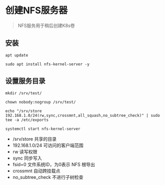 # 创建NFS服务器

> NFS服务用于稍后创建K8s卷

## 安装
```shell
apt update

sudo apt install nfs-kernel-server -y
```

## 设置服务目录
```shell
mkdir /srv/test/

chown nobody:nogroup /srv/test/

echo "/srv/store 192.168.1.0/24(rw,sync,crossmnt,all_squash,no_subtree_check)" | sudo tee -a /etc/exports

systemctl start nfs-kernel-server
```
- /srv/store 共享的目录
- 192.168.1.0/24 可访问的客户端范围
- rw 读写权限
- sync 同步写入
- fsid=0 文件系统ID，为0表示 NFS 根导出
- crossmnt 自动跨挂载点
- no_subtree_check 不进行子树检查

